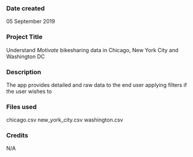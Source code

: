 ### Date created
05 September 2019

### Project Title
Understand *Motivate* bikesharing data in Chicago, New York City and Washington DC

### Description
The app provides detailed and raw data to the end user applying filters if the user wishes to

### Files used
chicago.csv
new_york_city.csv
washington.csv

### Credits
N/A